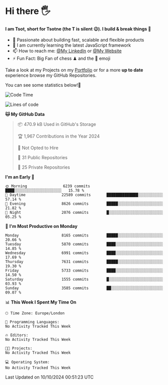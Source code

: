 # Hi there :raised_hand_with_fingers_splayed:
#### I am Tsot, short for Tsotne (the T is silent :wink:). I build & break things :space_invader:
- :telescope: Passionate about building fast, scalable and flexible products
- :seedling: I am currently learning the latest JavaScript framework 
- :mailbox: How to reach me: [@My LinkedIn](https://www.linkedin.com/in/tsotne-gvadzabia/) or [@My Website](https://tsotne.co.uk/contact)
- :zap: Fun Fact: Big Fan of chess ♟ and the 👾 emoji

Take a look at my Projects on my [Portfolio](https://tsotne.co.uk/) or for a more **up to date** experience browse my GitHub Repositories.

You can see some statistics below!:space_invader:
<!--START_SECTION:waka-->
![Code Time](http://img.shields.io/badge/Code%20Time-761%20hrs%202%20mins-blue)

![Lines of code](https://img.shields.io/badge/From%20Hello%20World%20I%27ve%20Written-14.0%20million%20lines%20of%20code-blue)

**🐱 My GitHub Data** 

> 📦 470.9 kB Used in GitHub's Storage 
 > 
> 🏆 1,967 Contributions in the Year 2024
 > 
> 🚫 Not Opted to Hire
 > 
> 📜 31 Public Repositories 
 > 
> 🔑 25 Private Repositories 
 > 
**I'm an Early 🐤** 

```text
🌞 Morning                6239 commits        ████░░░░░░░░░░░░░░░░░░░░░   15.78 % 
🌆 Daytime                22589 commits       ██████████████░░░░░░░░░░░   57.14 % 
🌃 Evening                8626 commits        █████░░░░░░░░░░░░░░░░░░░░   21.82 % 
🌙 Night                  2076 commits        █░░░░░░░░░░░░░░░░░░░░░░░░   05.25 % 
```
📅 **I'm Most Productive on Monday** 

```text
Monday                   8165 commits        █████░░░░░░░░░░░░░░░░░░░░   20.66 % 
Tuesday                  5870 commits        ████░░░░░░░░░░░░░░░░░░░░░   14.85 % 
Wednesday                6991 commits        ████░░░░░░░░░░░░░░░░░░░░░   17.69 % 
Thursday                 7631 commits        █████░░░░░░░░░░░░░░░░░░░░   19.30 % 
Friday                   5733 commits        ████░░░░░░░░░░░░░░░░░░░░░   14.50 % 
Saturday                 1555 commits        █░░░░░░░░░░░░░░░░░░░░░░░░   03.93 % 
Sunday                   3585 commits        ██░░░░░░░░░░░░░░░░░░░░░░░   09.07 % 
```


📊 **This Week I Spent My Time On** 

```text
🕑︎ Time Zone: Europe/London

💬 Programming Languages: 
No Activity Tracked This Week

🔥 Editors: 
No Activity Tracked This Week

🐱‍💻 Projects: 
No Activity Tracked This Week

💻 Operating System: 
No Activity Tracked This Week
```


 Last Updated on 10/10/2024 00:51:23 UTC
<!--END_SECTION:waka-->
